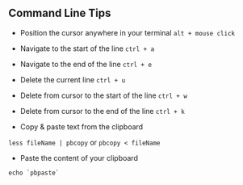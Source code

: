 ## Command Line Tips

- Position the cursor anywhere in your terminal `alt + mouse click`

- Navigate to the start of the line `ctrl + a`

- Navigate to the end of the line `ctrl + e`

- Delete the current line `ctrl + u`

- Delete from cursor to the start of the line `ctrl + w`

- Delete from cursor to the end of the line `ctrl + k`

- Copy & paste text from the clipboard

`less fileName | pbcopy` or `pbcopy < fileName`

- Paste the content of your clipboard
```
echo `pbpaste`
```
